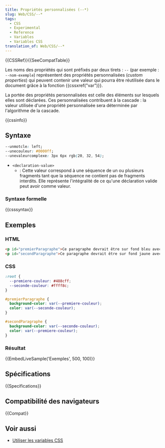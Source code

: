 ```yaml
---
title: Propriétés personnalisées (--*)
slug: Web/CSS/--*
tags:
  - CSS
  - Experimental
  - Reference
  - Variables
  - Variables CSS
translation_of: Web/CSS/--*
---
```


{{CSSRef}}{{SeeCompatTable}}

Les noms des propriétés qui sont préfixés par deux tirets : `--` (par exemple : `--nom-exemple`) représentent des propriétés personnalisées (_custom properties_) qui peuvent contenir une valeur qui pourra être réutilisée dans le document grâce à la fonction {{cssxref("var")}}.

La portée des propriétés personnalisées est celle des éléments sur lesquels elles sont déclarées. Ces personnalisées contribuent à la cascade : la valeur utilisée d'une propriété personnalisée sera déterminée par l'algorithme de la cascade.

{{cssinfo}}

## Syntaxe

```css
--unmotcle: left;
--unecouleur: #0000ff;
--unevaleurcomplexe: 3px 6px rgb(20, 32, 54);
```

- `<declaration-value>`
  - : Cette valeur correspond à une séquence de un ou plusieurs fragments tant que la séquence ne contient pas de fragments interdits. Elle représente l'intégralité de ce qu'une déclaration valide peut avoir comme valeur.

### Syntaxe formelle

{{csssyntax}}

## Exemples

### HTML

```html
<p id="premierParagraphe">Ce paragraphe devrait être sur fond bleu avec un texte jaune.</p>
<p id="secondParagraphe">Ce paragraphe devrait être sur fond jaune avec un texte bleu.</p>
```

### CSS

```css
:root {
  --premiere-couleur: #488cff;
  --seconde-couleur: #ffff8c;
}

#premierParagraphe {
  background-color: var(--premiere-couleur);
  color: var(--seconde-couleur);
}

#secondParagraphe {
  background-color: var(--seconde-couleur);
  color: var(--premiere-couleur);
}
```

### Résultat

{{EmbedLiveSample('Exemples', 500, 100)}}

## Spécifications

{{Specifications}}

## Compatibilité des navigateurs

{{Compat}}

## Voir aussi

- [Utiliser les variables CSS](/fr/docs/Web/CSS/Les_variables_CSS)
